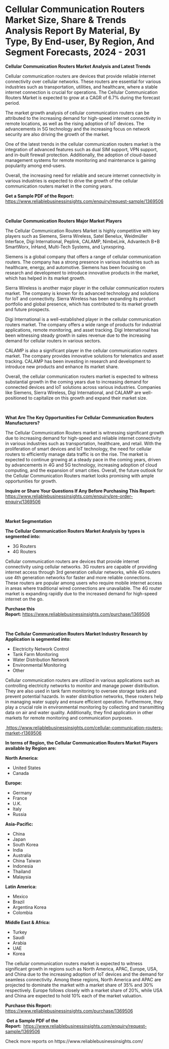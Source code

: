 <p><h1>Cellular Communication Routers Market Size, Share & Trends Analysis Report By Material, By Type, By End-user, By Region, And Segment Forecasts, 2024 - 2031</h1></p><p><strong>Cellular Communication Routers Market Analysis and Latest Trends</strong></p>
<p><p>Cellular communication routers are devices that provide reliable internet connectivity over cellular networks. These routers are essential for various industries such as transportation, utilities, and healthcare, where a stable internet connection is crucial for operations. The Cellular Communication Routers Market is expected to grow at a CAGR of 6.7% during the forecast period.</p><p>The market growth analysis of cellular communication routers can be attributed to the increasing demand for high-speed internet connectivity in remote locations, as well as the rising adoption of IoT devices. The advancements in 5G technology and the increasing focus on network security are also driving the growth of the market.</p><p>One of the latest trends in the cellular communication routers market is the integration of advanced features such as dual SIM support, VPN support, and in-built firewall protection. Additionally, the adoption of cloud-based management systems for remote monitoring and maintenance is gaining popularity among end-users.</p><p>Overall, the increasing need for reliable and secure internet connectivity in various industries is expected to drive the growth of the cellular communication routers market in the coming years.</p></p>
<p><strong>Get a Sample PDF of the Report:&nbsp;</strong> <a href="https://www.reliablebusinessinsights.com/enquiry/request-sample/1369506">https://www.reliablebusinessinsights.com/enquiry/request-sample/1369506</a></p>
<p>&nbsp;</p>
<p><strong>Cellular Communication Routers Major Market Players</strong></p>
<p><p>The Cellular Communication Routers Market is highly competitive with key players such as Siemens, Sierra Wireless, Satel Benelux, Weidmüller Interface, Digi International, Peplink, CALAMP, NimbeLink, Advantech B+B SmartWorx, InHand, Multi-Tech Systems, and Lynxspring.</p><p>Siemens is a global company that offers a range of cellular communication routers. The company has a strong presence in various industries such as healthcare, energy, and automotive. Siemens has been focusing on research and development to introduce innovative products in the market, which has helped in its market growth.</p><p>Sierra Wireless is another major player in the cellular communication routers market. The company is known for its advanced technology and solutions for IoT and connectivity. Sierra Wireless has been expanding its product portfolio and global presence, which has contributed to its market growth and future prospects.</p><p>Digi International is a well-established player in the cellular communication routers market. The company offers a wide range of products for industrial applications, remote monitoring, and asset tracking. Digi International has been witnessing steady growth in sales revenue due to the increasing demand for cellular routers in various sectors.</p><p>CALAMP is also a significant player in the cellular communication routers market. The company provides innovative solutions for telematics and asset tracking. CALAMP has been investing in research and development to introduce new products and enhance its market share.</p><p>Overall, the cellular communication routers market is expected to witness substantial growth in the coming years due to increasing demand for connected devices and IoT solutions across various industries. Companies like Siemens, Sierra Wireless, Digi International, and CALAMP are well-positioned to capitalize on this growth and expand their market size.</p></p>
<p>&nbsp;</p>
<p><strong>What Are The Key Opportunities For Cellular Communication Routers Manufacturers?</strong></p>
<p><p>The Cellular Communication Routers market is witnessing significant growth due to increasing demand for high-speed and reliable internet connectivity in various industries such as transportation, healthcare, and retail. With the proliferation of smart devices and IoT technology, the need for cellular routers to efficiently manage data traffic is on the rise. The market is expected to continue growing at a steady pace in the coming years, driven by advancements in 4G and 5G technology, increasing adoption of cloud computing, and the expansion of smart cities. Overall, the future outlook for the Cellular Communication Routers market looks promising with ample opportunities for growth.</p></p>
<p><strong>Inquire or Share Your Questions If Any Before Purchasing This Report:</strong> <a href="https://www.reliablebusinessinsights.com/enquiry/pre-order-enquiry/1369506">https://www.reliablebusinessinsights.com/enquiry/pre-order-enquiry/1369506</a></p>
<p>&nbsp;</p>
<p><strong>Market Segmentation</strong></p>
<p><strong>The Cellular Communication Routers Market Analysis by types is segmented into:</strong></p>
<p><ul><li>3G Routers</li><li>4G Routers</li></ul></p>
<p><p>Cellular communication routers are devices that provide internet connectivity using cellular networks. 3G routers are capable of providing internet access through 3rd generation cellular networks, while 4G routers use 4th generation networks for faster and more reliable connections. These routers are popular among users who require mobile internet access in areas where traditional wired connections are unavailable. The 4G router market is expanding rapidly due to the increased demand for high-speed internet on the go.</p></p>
<p><strong>Purchase this Report:&nbsp;</strong><a href="https://www.reliablebusinessinsights.com/purchase/1369506">https://www.reliablebusinessinsights.com/purchase/1369506</a></p>
<p>&nbsp;</p>
<p><strong>The Cellular Communication Routers Market Industry Research by Application is segmented into:</strong></p>
<p><ul><li>Electricity Network Control</li><li>Tank Farm Monitoring</li><li>Water Distribution Network</li><li>Environmental Monitoring</li><li>Other</li></ul></p>
<p><p>Cellular communication routers are utilized in various applications such as controlling electricity networks to monitor and manage power distribution. They are also used in tank farm monitoring to oversee storage tanks and prevent potential hazards. In water distribution networks, these routers help in managing water supply and ensure efficient operation. Furthermore, they play a crucial role in environmental monitoring by collecting and transmitting data on air and water quality. Additionally, they find application in other markets for remote monitoring and communication purposes.</p></p>
<p><a href="https://www.reliablebusinessinsights.com/cellular-communication-routers-market-r1369506">&nbsp;https://www.reliablebusinessinsights.com/cellular-communication-routers-market-r1369506</a></p>
<p><strong>In terms of Region, the Cellular Communication Routers Market Players available by Region are:</strong></p>
<p>
    <p> <strong> North America: </strong>
        <ul>
            <li>United States</li>
            <li>Canada</li>
        </ul>
        </p> 
    <p> <strong> Europe: </strong>
        <ul>
            <li>Germany</li>
            <li>France</li>
            <li>U.K.</li>
            <li>Italy</li>
            <li>Russia</li>
        </ul>
        </p> 
    <p> <strong> Asia-Pacific: </strong>
        <ul>
            <li>China</li>
            <li>Japan</li>
            <li>South Korea</li>
            <li>India</li>
            <li>Australia</li>
            <li>China Taiwan</li>
            <li>Indonesia</li>
            <li>Thailand</li>
            <li>Malaysia</li>
        </ul>
        </p> 
    <p> <strong> Latin America: </strong>
        <ul>
            <li>Mexico</li>
            <li>Brazil</li>
            <li>Argentina Korea</li>
            <li>Colombia</li>
        </ul>
        </p> 
    <p> <strong> Middle East & Africa: </strong>
        <ul>
            <li>Turkey</li>
            <li>Saudi</li>
            <li>Arabia</li>
            <li>UAE</li>
            <li>Korea</li>
        </ul>
    </p>
    </p>
<p><p>The cellular communication routers market is expected to witness significant growth in regions such as North America, APAC, Europe, USA, and China due to the increasing adoption of IoT devices and the demand for seamless connectivity. Among these regions, North America and APAC are projected to dominate the market with a market share of 35% and 30% respectively. Europe follows closely with a market share of 20%, while USA and China are expected to hold 10% each of the market valuation.</p></p>
<p><strong>Purchase this Report: </strong><a href="https://www.reliablebusinessinsights.com/purchase/1369506">https://www.reliablebusinessinsights.com/purchase/1369506</a></p>
<p>&nbsp;<strong>Get a Sample PDF of the Report:&nbsp;&nbsp;</strong><a href="https://www.reliablebusinessinsights.com/enquiry/request-sample/1369506">https://www.reliablebusinessinsights.com/enquiry/request-sample/1369506</a></p>
<p><strong></strong></p>
<p>Check more reports on https://www.reliablebusinessinsights.com/</p>
